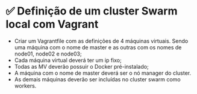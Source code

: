 # ✅ Definição de um cluster Swarm local com Vagrant
- ⁠Criar um Vagrantfile com as definições de 4 máquinas virtuais. Sendo uma máquina com o nome de master e as outras com os nomes de node01, node02 e node03;
- Cada máquina virtual deverá ter um ip fixo;
- Todas as MV deverão possuir o Docker pré-instalado;
- ⁠A máquina com o nome de master deverá ser o nó manager do cluster.
- As demais máquinas deverão ser incluídas no cluster swarm como workers.
